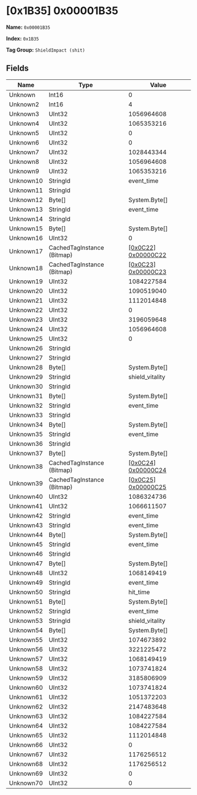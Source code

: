 # [0x1B35] 0x00001B35

**Name:** ```0x00001B35```

**Index:** ```0x1B35```

**Tag Group:** ```ShieldImpact (shit)```

## Fields

Name	| Type	| Value
---	|---	|---	|
Unknown	|Int16	|0
Unknown2	|Int16	|4
Unknown3	|UInt32	|1056964608
Unknown4	|UInt32	|1065353216
Unknown5	|UInt32	|0
Unknown6	|UInt32	|0
Unknown7	|UInt32	|1028443344
Unknown8	|UInt32	|1056964608
Unknown9	|UInt32	|1065353216
Unknown10	|StringId	|event_time
Unknown11	|StringId	|
Unknown12	|Byte[]	|System.Byte[]
Unknown13	|StringId	|event_time
Unknown14	|StringId	|
Unknown15	|Byte[]	|System.Byte[]
Unknown16	|UInt32	|0
Unknown17	|CachedTagInstance (Bitmap)	|[[0x0C22] 0x00000C22](../Bitmap/0C22.md)
Unknown18	|CachedTagInstance (Bitmap)	|[[0x0C23] 0x00000C23](../Bitmap/0C23.md)
Unknown19	|UInt32	|1084227584
Unknown20	|UInt32	|1090519040
Unknown21	|UInt32	|1112014848
Unknown22	|UInt32	|0
Unknown23	|UInt32	|3196059648
Unknown24	|UInt32	|1056964608
Unknown25	|UInt32	|0
Unknown26	|StringId	|
Unknown27	|StringId	|
Unknown28	|Byte[]	|System.Byte[]
Unknown29	|StringId	|shield_vitality
Unknown30	|StringId	|
Unknown31	|Byte[]	|System.Byte[]
Unknown32	|StringId	|event_time
Unknown33	|StringId	|
Unknown34	|Byte[]	|System.Byte[]
Unknown35	|StringId	|event_time
Unknown36	|StringId	|
Unknown37	|Byte[]	|System.Byte[]
Unknown38	|CachedTagInstance (Bitmap)	|[[0x0C24] 0x00000C24](../Bitmap/0C24.md)
Unknown39	|CachedTagInstance (Bitmap)	|[[0x0C25] 0x00000C25](../Bitmap/0C25.md)
Unknown40	|UInt32	|1086324736
Unknown41	|UInt32	|1066611507
Unknown42	|StringId	|event_time
Unknown43	|StringId	|event_time
Unknown44	|Byte[]	|System.Byte[]
Unknown45	|StringId	|event_time
Unknown46	|StringId	|
Unknown47	|Byte[]	|System.Byte[]
Unknown48	|UInt32	|1068149419
Unknown49	|StringId	|event_time
Unknown50	|StringId	|hit_time
Unknown51	|Byte[]	|System.Byte[]
Unknown52	|StringId	|event_time
Unknown53	|StringId	|shield_vitality
Unknown54	|Byte[]	|System.Byte[]
Unknown55	|UInt32	|1074673892
Unknown56	|UInt32	|3221225472
Unknown57	|UInt32	|1068149419
Unknown58	|UInt32	|1073741824
Unknown59	|UInt32	|3185806909
Unknown60	|UInt32	|1073741824
Unknown61	|UInt32	|1051372203
Unknown62	|UInt32	|2147483648
Unknown63	|UInt32	|1084227584
Unknown64	|UInt32	|1084227584
Unknown65	|UInt32	|1112014848
Unknown66	|UInt32	|0
Unknown67	|UInt32	|1176256512
Unknown68	|UInt32	|1176256512
Unknown69	|UInt32	|0
Unknown70	|UInt32	|0


